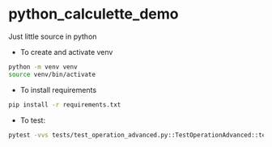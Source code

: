 # python_calculette_demo

Just little source in python

* To create and activate venv

```bash
python -m venv venv
source venv/bin/activate
```

* To install requirements

```bash
pip install -r requirements.txt
```

* To test:

```bash
pytest -vvs tests/test_operation_advanced.py::TestOperationAdvanced::test_racine_carre_it_call_once
```
